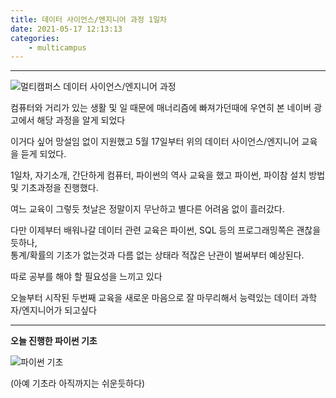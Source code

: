 ```yaml
---
title: 데이터 사이언스/엔지니어 과정 1일차
date: 2021-05-17 12:13:13
categories:
    - multicampus
---
```

---

![멀티캠퍼스 데이터 사이언스/엔지니어 과정](https://user-images.githubusercontent.com/84296244/118451245-024f5980-b730-11eb-830b-2422cb52b551.jpg)

컴퓨터와 거리가 있는 생활 및 일 때문에 매너리즘에 빠져가던때에 우연히 본 네이버 광고에서  해당 과정을 알게 되었다

이거다 싶어 망설임 없이 지원했고 5월 17일부터 위의 데이터 사이언스/엔지니어 교육을 듣게 되었다.

1일차, 자기소개, 간단하게 컴퓨터, 파이썬의 역사 교육을 했고 파이썬, 파이참 설치 방법 및 기초과정을 진행했다.

여느 교육이 그렇듯 첫날은 정말이지 무난하고 별다른 어려움 없이 흘러갔다.

다만 이제부터 배워나갈 데이터 관련 교육은 파이썬, SQL 등의 프로그래밍쪽은 괜찮을듯하나,   
통계/확률의 기초가 없는것과 다름 없는 상태라 적잖은 난관이 벌써부터 예상된다.

따로 공부를 해야 할 필요성을 느끼고 있다

오늘부터 시작된 두번째 교육을 새로운 마음으로 잘 마무리해서 능력있는 데이터 과학자/엔지니어가 되고싶다

---
**오늘 진행한 파이썬 기초**  

![파이썬 기초](https://user-images.githubusercontent.com/84296244/118452719-6292cb00-b731-11eb-95d1-cc8b9a770c97.PNG)

(아예 기초라 아직까지는 쉬운듯하다)


